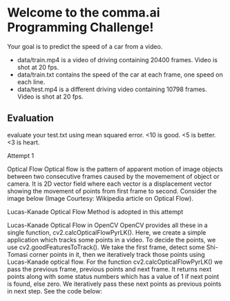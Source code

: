 Welcome to the comma.ai Programming Challenge!
======

Your goal is to predict the speed of a car from a video.

- data/train.mp4 is a video of driving containing 20400 frames. Video is shot at 20 fps.
- data/train.txt contains the speed of the car at each frame, one speed on each line.
- data/test.mp4 is a different driving video containing 10798 frames. Video is shot at 20 fps.

Evaluation
-----

evaluate your test.txt using mean squared error. <10 is good. <5 is better. <3 is heart.


Attempt 1

Optical Flow
Optical flow is the pattern of apparent motion of image objects between two consecutive frames caused by the movemement of object or camera. It is 2D vector field where each vector is a displacement vector showing the movement of points from first frame to second. Consider the image below (Image Courtesy: Wikipedia article on Optical Flow).

Lucas-Kanade Optical Flow Method is adopted in this attempt

Lucas-Kanade Optical Flow in OpenCV
OpenCV provides all these in a single function, cv2.calcOpticalFlowPyrLK(). Here, we create a simple application which tracks some points in a video. To decide the points, we use cv2.goodFeaturesToTrack(). We take the first frame, detect some Shi-Tomasi corner points in it, then we iteratively track those points using Lucas-Kanade optical flow. For the function cv2.calcOpticalFlowPyrLK() we pass the previous frame, previous points and next frame. It returns next points along with some status numbers which has a value of 1 if next point is found, else zero. We iteratively pass these next points as previous points in next step. See the code below:
